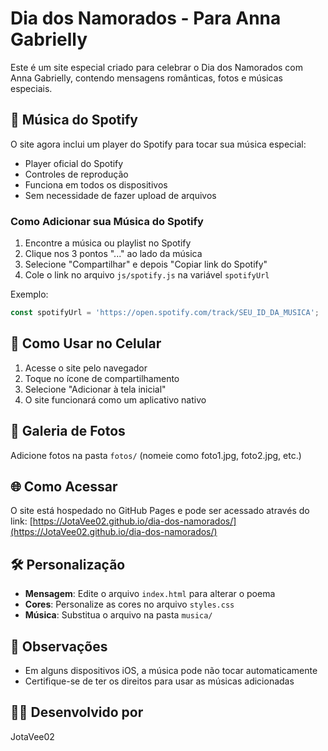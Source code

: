 # Dia dos Namorados - Para Anna Gabrielly

Este é um site especial criado para celebrar o Dia dos Namorados com Anna Gabrielly, contendo mensagens românticas, fotos e músicas especiais.

## 🎵 Música do Spotify

O site agora inclui um player do Spotify para tocar sua música especial:
- Player oficial do Spotify
- Controles de reprodução
- Funciona em todos os dispositivos
- Sem necessidade de fazer upload de arquivos

### Como Adicionar sua Música do Spotify

1. Encontre a música ou playlist no Spotify
2. Clique nos 3 pontos "..." ao lado da música
3. Selecione "Compartilhar" e depois "Copiar link do Spotify"
4. Cole o link no arquivo `js/spotify.js` na variável `spotifyUrl`

Exemplo:
```javascript
const spotifyUrl = 'https://open.spotify.com/track/SEU_ID_DA_MUSICA';
```

## 📱 Como Usar no Celular

1. Acesse o site pelo navegador
2. Toque no ícone de compartilhamento
3. Selecione "Adicionar à tela inicial"
4. O site funcionará como um aplicativo nativo

## 📸 Galeria de Fotos

Adicione fotos na pasta `fotos/` (nomeie como foto1.jpg, foto2.jpg, etc.)

## 🌐 Como Acessar

O site está hospedado no GitHub Pages e pode ser acessado através do link: 
[https://JotaVee02.github.io/dia-dos-namorados/](https://JotaVee02.github.io/dia-dos-namorados/)

## 🛠️ Personalização

- **Mensagem**: Edite o arquivo `index.html` para alterar o poema
- **Cores**: Personalize as cores no arquivo `styles.css`
- **Música**: Substitua o arquivo na pasta `musica/`

## 📝 Observações

- Em alguns dispositivos iOS, a música pode não tocar automaticamente
- Certifique-se de ter os direitos para usar as músicas adicionadas

## 👨‍💻 Desenvolvido por

JotaVee02
